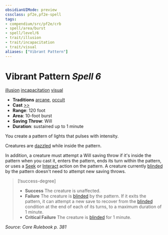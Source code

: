 ```yaml
---
obsidianUIMode: preview
cssclass: pf2e,pf2e-spell
tags:
- compendium/src/pf2e/crb
- spell/area/burst
- spell/level/6
- trait/illusion
- trait/incapacitation
- trait/visual
aliases: ["Vibrant Pattern"]
---
```

# Vibrant Pattern *Spell 6*   
[illusion](illusion.md "Illusion School Trait")  [incapacitation](incapacitation.md "Incapacitation Effect Trait")  [visual](visual.md "Visual Effect Trait")  

- **Traditions** [arcane](arcane.md "Arcane Tradition Trait"), [occult](occult.md "Occult Tradition Trait")
- **Cast** [>>](chapter-9-playing-the-game.md#Actions "Two-Action") 
- **Range**: 120 foot
- **Area**: 10-foot burst
- **Saving Throw**: Will
- **Duration**: sustained up to 1 minute

You create a pattern of lights that pulses with intensity.

Creatures are [dazzled](conditions.md#Dazzled) while inside the pattern.

In addition, a creature must attempt a Will saving throw if it's inside the pattern when you cast it, enters the pattern, ends its turn within the pattern, or uses a [Seek](seek.md) or [Interact](interact.md) action on the pattern. A creature currently [blinded](conditions.md#Blinded) by the pattern doesn't need to attempt new saving throws.

> [!success-degree] 
> - **Success** The creature is unaffected.
> - **Failure** The creature is [blinded](conditions.md#Blinded) by the pattern. If it exits the pattern, it can attempt a new save to recover from the [blinded](conditions.md#Blinded) condition at the end of each of its turns, to a maximum duration of 1 minute.
> - **Critical Failure** The creature is [blinded](conditions.md#Blinded) for 1 minute.

*Source: Core Rulebook p. 381*